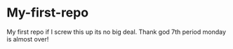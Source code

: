 # My-first-repo
My first repo if I screw this up its no big deal.
Thank god 7th period monday is almost over!
